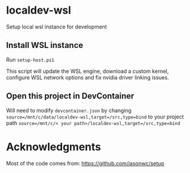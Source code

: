 # localdev-wsl

Setup local wsl instance for development

## Install WSL instance

Run `setup-host.ps1`

This script will update the WSL engine, download a custom kernel, configure WSL network options and fix nvidia driver linking issues.

## Open this project in DevContainer

Will need to modify `devcontainer.json` by changing `source=/mnt/c/data/localdev-wsl,target=/src,type=bind` to your project path `source=/mnt/c/< your path>/localdev-wsl,target=/src,type=bind`

# Acknowledgments

Most of the code comes from:
https://github.com/jasonwc/setup
